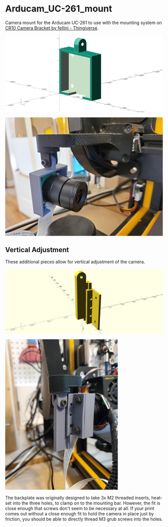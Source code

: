 # Arducam_UC-261_mount

Camera mount for the Arducam UC-261 to use with the mounting system on [CR10 Camera Bracket by fellini - Thingiverse](https://www.thingiverse.com/thing:4279932).

[![Rendering of 3d model](arducam_mount-sm.png)](arducam_mount.png)

[![photo of mount](mount_photo-sm.jpg)](mount_photo.jpg)

## Vertical Adjustment

These additional pieces allow for vertical adjustment of the camera.

[![rendering of backplate and mounting bar](backplate_and_bar-sm.png)](backplate_and_bar.png)

[![photo of mount with vertical adjustment](arducam_vertical_adjustment-sm.jpg)](arducam_vertical_adjustment.jpg)

The backplate was originally designed to take 3x M2 threaded inserts, heat-set into the three holes, to clamp on to the mounting bar. However, the fit is close enough that screws don't seem to be necessary at all. If your print comes out without a close enough fit to hold the camera in place just by friction, you should be able to directly thread M3 grub screws into the holes.
